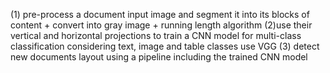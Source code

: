(1) pre-process a document input image and segment it into its blocks of content
    + convert into gray image
    +  running length algorithm
(2)use their vertical and horizontal projections to train
a CNN model for multi-class classification considering text,
image and table classes 
use VGG 
(3) detect new documents layout
using a pipeline including the trained CNN model